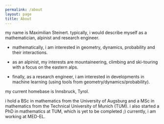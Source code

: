 ```yaml
---
permalink: /about
layout: page
title: About
---
```


my name is Maximilian Steinert.
typically, i would describe myself as a mathematician, alpinist and research engineer.

- mathematically, i am interested in geometry, dynamics, probability and their interactions.

- as an alpinist, my interests are mountaineering, climbing and ski-touring with a focus on the eastern alps.

- finally, as a research engineer, i am interested in developments in machine learning (using tools from geometry/dynamics/probability).

my current homebase is Innsbruck, Tyrol. 

i hold a BSc in mathematics from the University of Augsburg and a MSc in mathematics from the Technical University of Munich (TUM). i also started a PhD in mathematics at TUM, which is yet to be completed ;) currently, i am working at MED-EL.

